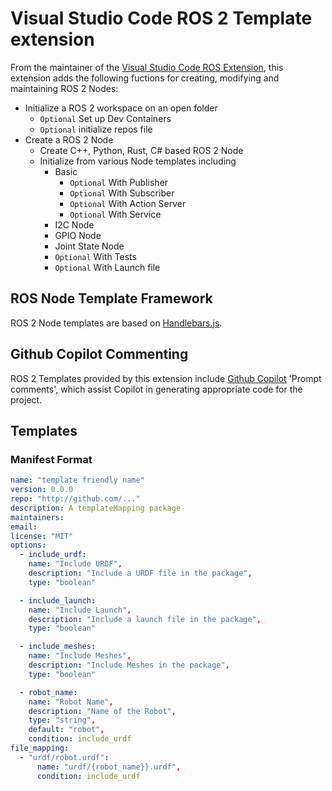 # Visual Studio Code ROS 2 Template extension
From the maintainer of the [Visual Studio Code ROS Extension](http://aka.ms/ros/vscode), this extension adds the following fuctions for creating, modifying and maintaining ROS 2 Nodes:

* Initialize a ROS 2 workspace on an open folder
  * `Optional` Set up Dev Containers
  * `Optional` initialize repos file
* Create a ROS 2 Node
  * Create C++, Python, Rust, C# based ROS 2 Node
  * Initialize from various Node templates including
    * Basic
      * `Optional` With Publisher
      * `Optional` With Subscriber
      * `Optional` With Action Server
      * `Optional` With Service
    * I2C Node
    * GPIO Node
    * Joint State Node
    * `Optional` With Tests
    * `Optional` With Launch file
   
## ROS Node Template Framework
ROS 2 Node templates are based on [Handlebars.js](https://handlebarsjs.com/).

## Github Copilot Commenting
ROS 2 Templates provided by this extension include [Github Copilot](https://github.com/features/copilot/) 'Prompt comments', which assist Copilot in generating appropriate code for the project. 


## Templates

### Manifest Format

```yaml
name: "template friendly name"
version: 0.0.0
repo: "http://github.com/..."
description: A templateMapping package
maintainers:
email:
license: "MIT"
options:
  - include_urdf:
    name: "Include URDF",
    description: "Include a URDF file in the package",
    type: "boolean"

  - include_launch: 
    name: "Include Launch",
    description: "Include a launch file in the package",
    type: "boolean"

  - include_meshes:
    name: "Include Meshes",
    description: "Include Meshes in the package",
    type: "boolean"

  - robot_name:
    name: "Robot Name",
    description: "Name of the Robot",
    type: "string",
    default: "robot",
    condition: include_urdf
file_mapping:
  - "urdf/robot.urdf":
      name: "urdf/{robot_name}}.urdf",
      condition: include_urdf
```